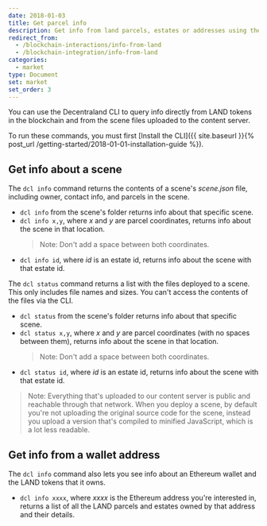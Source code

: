 ```yaml
---
date: 2018-01-03
title: Get parcel info
description: Get info from land parcels, estates or addresses using the CLI.
redirect_from:
  - /blockchain-interactions/info-from-land
  - /blockchain-integration/info-from-land
categories:
  - market
type: Document
set: market
set_order: 3
---
```


You can use the Decentraland CLI to query info directly from LAND tokens in the blockchain and from the scene files uploaded to the content server.

To run these commands, you must first [Install the CLI]({{ site.baseurl }}{% post_url /getting-started/2018-01-01-installation-guide %}).

## Get info about a scene

The `dcl info` command returns the contents of a scene's _scene.json_ file, including owner, contact info, and parcels in the scene.

- `dcl info` from the scene's folder returns info about that specific scene.
- `dcl info x,y`, where _x_ and _y_ are parcel coordinates, returns info about the scene in that location.
  > Note: Don't add a space between both coordinates.
- `dcl info id`, where _id_ is an estate id, returns info about the scene with that estate id.

The `dcl status` command returns a list with the files deployed to a scene. This only includes file names and sizes. You can't access the contents of the files via the CLI.

- `dcl status` from the scene's folder returns info about that specific scene.
- `dcl status x,y`, where _x_ and _y_ are parcel coordinates (with no spaces between them), returns info about the scene in that location.
  > Note: Don't add a space between both coordinates.
- `dcl status id`, where _id_ is an estate id, returns info about the scene with that estate id.

> Note: Everything that's uploaded to our content server is public and reachable through that network. When you deploy a scene, by default you're not uploading the original source code for the scene, instead you upload a version that's compiled to minified JavaScript, which is a lot less readable.

## Get info from a wallet address

The `dcl info` command also lets you see info about an Ethereum wallet and the LAND tokens that it owns.

- `dcl info xxxx`, where _xxxx_ is the Ethereum address you're interested in, returns a list of all the LAND parcels and estates owned by that address and their details.
